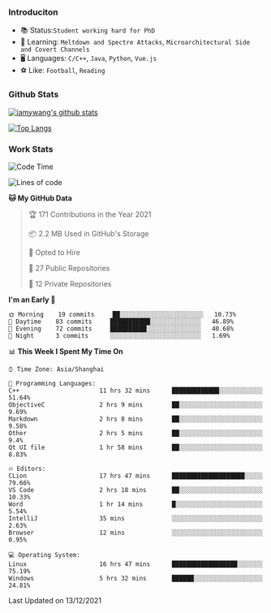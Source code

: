 ### Introduciton

- 📚 Status:`Student working hard for PhD`
- 🔎 Learning: `Meltdown and Spectre Attacks`, `Microarchitectural Side and Covert Channels`
- 🖥️ Languages: `C/C++`, `Java`, `Python`, `Vue.js`
- ⚽ Like: `Football`, `Reading`

### Github Stats

[![iamywang's github stats](https://github-readme-stats.vercel.app/api?username=iamywang&count_private=true&show_icons=true)]()

[![Top Langs](https://github-readme-stats.vercel.app/api/top-langs/?username=iamywang&layout=compact)]()

### Work Stats

<!--START_SECTION:waka-->
![Code Time](http://img.shields.io/badge/Code%20Time-27%20hrs%2014%20mins-blue)

![Lines of code](https://img.shields.io/badge/From%20Hello%20World%20I%27ve%20Written-539%20Thousand%20lines%20of%20code-blue)

**🐱 My GitHub Data** 

> 🏆 171 Contributions in the Year 2021
 > 
> 📦 2.2 MB Used in GitHub's Storage 
 > 
> 💼 Opted to Hire
 > 
> 📜 27 Public Repositories 
 > 
> 🔑 12 Private Repositories  
 > 
**I'm an Early 🐤** 

```text
🌞 Morning    19 commits     ██░░░░░░░░░░░░░░░░░░░░░░░   10.73% 
🌆 Daytime    83 commits     ███████████░░░░░░░░░░░░░░   46.89% 
🌃 Evening    72 commits     ██████████░░░░░░░░░░░░░░░   40.68% 
🌙 Night      3 commits      ░░░░░░░░░░░░░░░░░░░░░░░░░   1.69%

```


📊 **This Week I Spent My Time On** 

```text
⌚︎ Time Zone: Asia/Shanghai

💬 Programming Languages: 
C++                      11 hrs 32 mins      █████████████░░░░░░░░░░░░   51.64% 
ObjectiveC               2 hrs 9 mins        ██░░░░░░░░░░░░░░░░░░░░░░░   9.69% 
Markdown                 2 hrs 8 mins        ██░░░░░░░░░░░░░░░░░░░░░░░   9.58% 
Other                    2 hrs 5 mins        ██░░░░░░░░░░░░░░░░░░░░░░░   9.4% 
Qt UI file               1 hr 58 mins        ██░░░░░░░░░░░░░░░░░░░░░░░   8.83%

🔥 Editors: 
CLion                    17 hrs 47 mins      ████████████████████░░░░░   79.66% 
VS Code                  2 hrs 18 mins       ██░░░░░░░░░░░░░░░░░░░░░░░   10.33% 
Word                     1 hr 14 mins        █░░░░░░░░░░░░░░░░░░░░░░░░   5.54% 
IntelliJ                 35 mins             ░░░░░░░░░░░░░░░░░░░░░░░░░   2.63% 
Browser                  12 mins             ░░░░░░░░░░░░░░░░░░░░░░░░░   0.95%

💻 Operating System: 
Linux                    16 hrs 47 mins      ██████████████████░░░░░░░   75.19% 
Windows                  5 hrs 32 mins       ██████░░░░░░░░░░░░░░░░░░░   24.81%

```


 Last Updated on 13/12/2021
<!--END_SECTION:waka-->
